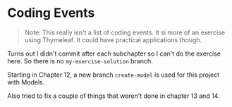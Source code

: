 # Coding Events

> Note: This really isn't a list of coding events. It si more of an exercise using Thymeleaf.
> It could have practical applications though.

Turns out I didn't commit after each subchapter so I can't do the exercise here. So there is no `my-exercise-solution` branch.

Starting in Chapter 12, a new branch `create-model` is used for this project with Models.

Also tried to fix a couple of things that weren't done in chapter 13 and 14.